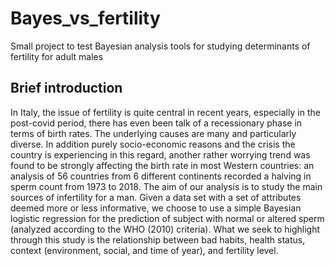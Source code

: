 # Bayes_vs_fertility
Small project to test Bayesian analysis tools for studying determinants of fertility for adult males

## Brief introduction

In Italy, the issue of fertility is quite central in recent years, especially in the post-covid
period, there has even been talk of a recessionary phase in terms of birth rates. The underlying causes are many and particularly diverse. In addition purely socio-economic reasons and the crisis the country is experiencing in
this regard, another rather worrying trend was found to be strongly affecting the birth rate
in most Western countries: an analysis of 56 countries from 6 different continents recorded
a halving in sperm count from 1973 to 2018. The aim of our analysis is to study the main sources of infertility for a man. Given a
data set with a set of attributes deemed more or less informative, we choose to use a simple Bayesian logistic regression for the prediction of subject with normal or altered sperm
(analyzed according to the WHO (2010) criteria).
What we seek to highlight through this study is the relationship between bad habits, health
status, context (environment, social, and time of year), and fertility level.

